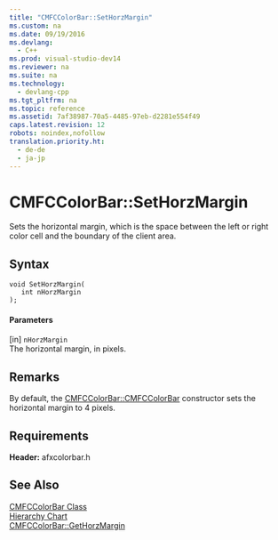```yaml
---
title: "CMFCColorBar::SetHorzMargin"
ms.custom: na
ms.date: 09/19/2016
ms.devlang: 
  - C++
ms.prod: visual-studio-dev14
ms.reviewer: na
ms.suite: na
ms.technology: 
  - devlang-cpp
ms.tgt_pltfrm: na
ms.topic: reference
ms.assetid: 7af38987-70a5-4485-97eb-d2281e554f49
caps.latest.revision: 12
robots: noindex,nofollow
translation.priority.ht: 
  - de-de
  - ja-jp
---
```

# CMFCColorBar::SetHorzMargin
Sets the horizontal margin, which is the space between the left or right color cell and the boundary of the client area.  
  
## Syntax  
  
```  
void SetHorzMargin(  
   int nHorzMargin   
);  
```  
  
#### Parameters  
 [in] `nHorzMargin`  
 The horizontal margin, in pixels.  
  
## Remarks  
 By default, the [CMFCColorBar::CMFCColorBar](../vs140/CMFCColorBar--CMFCColorBar.md) constructor sets the horizontal margin to 4 pixels.  
  
## Requirements  
 **Header:** afxcolorbar.h  
  
## See Also  
 [CMFCColorBar Class](../vs140/CMFCColorBar-Class.md)   
 [Hierarchy Chart](../vs140/Hierarchy-Chart.md)   
 [CMFCColorBar::GetHorzMargin](../vs140/CMFCColorBar--GetHorzMargin.md)